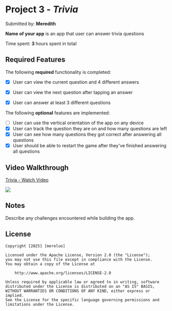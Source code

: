 # Project 3 - *Trivia*

Submitted by: **Meredith**

**Name of your app** is an app that user can answer trivia questions 

Time spent: **3** hours spent in total

## Required Features

The following **required** functionality is completed:

- [x] User can view the current question and 4 different answers
- [x] User can view the next question after tapping an answer
- [x] User can answer at least 3 different questions


The following **optional** features are implemented:

- [ ] User can use the vertical orientation of the app on any device
- [x] User can track the question they are on and how many questions are left
- [x] User can see how many questions they got correct after answering all questions
- [x] User should be able to restart the game after they've finished answering all questions

## Video Walkthrough

<div>
    <a href="https://www.loom.com/share/b25a099b4c1a492e8275618fe092f29a">
      <p>Trivia - Watch Video</p>
    </a>
    <a href="https://www.loom.com/share/b25a099b4c1a492e8275618fe092f29a">
      <img style="max-width:300px;" src="https://cdn.loom.com/sessions/thumbnails/b25a099b4c1a492e8275618fe092f29a-538805cf591fb583-full-play.gif">
    </a>
</div>

## Notes

Describe any challenges encountered while building the app.

## License

    Copyright [2025] [mereluo]

    Licensed under the Apache License, Version 2.0 (the "License");
    you may not use this file except in compliance with the License.
    You may obtain a copy of the License at

        http://www.apache.org/licenses/LICENSE-2.0

    Unless required by applicable law or agreed to in writing, software
    distributed under the License is distributed on an "AS IS" BASIS,
    WITHOUT WARRANTIES OR CONDITIONS OF ANY KIND, either express or implied.
    See the License for the specific language governing permissions and
    limitations under the License.